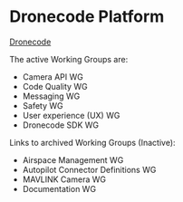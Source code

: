 # Dronecode Platform

> 



 [Dronecode](https://www.dronecode.org/)

The active Working Groups are:

- Camera API WG
- Code Quality WG
- Messaging WG
- Safety WG
- User experience (UX) WG
- Dronecode SDK WG

Links to archived Working Groups (Inactive):

- Airspace Management WG
- Autopilot Connector Definitions WG
- MAVLINK Camera WG
- Documentation WG
